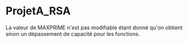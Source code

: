 # ProjetA_RSA

La valeur de MAXPRIME n'est pas modifiable étant donné qu'on obtient sinon un dépassement de capacité pour les fonctions.
